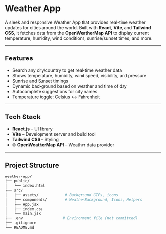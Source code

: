# Weather App

A sleek and responsive Weather App that provides real-time weather updates for cities around the world. Built with **React**, **Vite**, and **Tailwind CSS**, it fetches data from the **OpenWeatherMap API** to display current temperature, humidity, wind conditions, sunrise/sunset times, and more.


---

## Features

- Search any city/country to get real-time weather data
- Shows temperature, humidity, wind speed, visibility, and pressure
- Sunrise and  Sunset timings
- Dynamic background based on weather and time of day
- Autocomplete suggestions for city names
- Temperature toggle: Celsius ↔ Fahrenheit

---

## Tech Stack

- **React.js** – UI library
- **Vite** – Development server and build tool
- **Tailwind CSS** – Styling
- 🌐 **OpenWeatherMap API** – Weather data provider

---

##  Project Structure

```bash
weather-app/
├── public/
│   └── index.html
├── src/
│   ├── assets/            # Background GIFs, icons
│   ├── components/        # WeatherBackground, Icons, Helpers
│   ├── App.jsx
│   ├── index.css
│   └── main.jsx
├── .env                  # Environment file (not committed)
├── .gitignore
└── README.md

